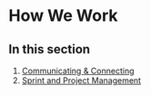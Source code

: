 # How We Work

## In this section
1. [Communicating & Connecting](communicating.md)
2. [Sprint and Project Management](/how-we-work/sprint-project-management/)